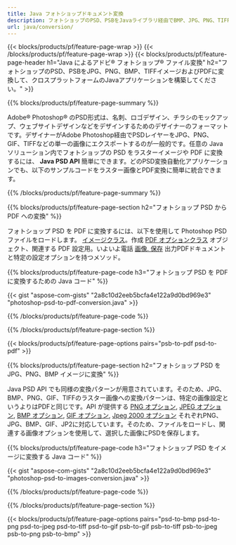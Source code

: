```yaml
---
title: Java フォトショップドキュメント変換
description: フォトショップのPSD、PSBをJavaライブラリ経由でBMP、JPG、PNG、TIFF、PDFなどの画像に変換します。
url: java/conversion/
---
```


{{< blocks/products/pf/feature-page-wrap >}}
{{< /blocks/products/pf/feature-page-wrap >}}
{{< blocks/products/pf/feature-page-header h1="Java によるアドビ® フォトショップ® ファイル変換" h2="フォトショップのPSD、PSBをJPG、PNG、BMP、TIFFイメージおよびPDFに変換して、クロスプラットフォームのJavaアプリケーションを構築してください。" >}}

{{% blocks/products/pf/feature-page-summary %}}

Adobe® Photoshop® のPSD形式は、名刺、ロゴデザイン、チラシのモックアップ、ウェブサイトデザインなどをデザインするためのデザイナーのフォーマットです。デザイナーがAdobe Photoshop経由でPSDレイヤーをJPG、PNG、GIF、TIFFなどの単一の画像にエクスポートするのが一般的です。任意の Java ソリューション内でフォトショップの PSD をラスターイメージや PDF に変換するには、 **Java PSD API** 簡単にできます。どのPSD変換自動化アプリケーションでも、以下のサンプルコードをラスター画像とPDF変換に簡単に統合できます。

{{% /blocks/products/pf/feature-page-summary %}}

{{% blocks/products/pf/feature-page-section h2="フォトショップ PSD から PDF への変換" %}}

フォトショップ PSD を PDF に変換するには、以下を使用して Photoshop PSD ファイルをロードします。 [イメージクラス](https://apireference.aspose.com/psd/java/com.aspose.psd/Image)。作成 [PDF オプションクラス](https://apireference.aspose.com/psd/java/com.aspose.psd.imageoptions/PdfOptions) オブジェクト、関連する PDF 設定用。いよいよ電話 [画像. 保存](https://apireference.aspose.com/psd/java/com.aspose.psd/Image#save-java.lang.String-com.aspose.psd.ImageOptionsBase-) 出力PDFドキュメントと特定の設定オプションを持つメソッド。

{{% blocks/products/pf/feature-page-code h3="フォトショップ PSD を PDF に変換するための Java コード" %}}

{{< gist "aspose-com-gists" "2a8c10d2eeb5bcfa4e122a9d0bd969e3" "photoshop-psd-to-pdf-conversion.java" >}}

{{% /blocks/products/pf/feature-page-code %}}

{{% /blocks/products/pf/feature-page-section %}}

{{< blocks/products/pf/feature-page-options pairs="psb-to-pdf psd-to-pdf" >}}

{{% blocks/products/pf/feature-page-section h2="フォトショップ PSD を JPG、PNG、BMP イメージに変換" %}}

Java PSD API でも同様の変換パターンが用意されています。そのため、JPG、BMP、PNG、GIF、TIFFのラスター画像への変換パターンは、特定の画像設定というよりはPDFと同じです。API が提供する [PNG オプション](https://apireference.aspose.com/psd/java/com.aspose.psd.imageoptions/PngOptions), [JPEG オプション](https://apireference.aspose.com/psd/java/com.aspose.psd.imageoptions/JpegOptions), [BMP オプション](https://apireference.aspose.com/psd/java/com.aspose.psd.imageoptions/BmpOptions), [GIF オプション](https://apireference.aspose.com/psd/java/com.aspose.psd.imageoptions/GifOptions), [Jpeg 2000 オプション](https://apireference.aspose.com/psd/java/com.aspose.psd.imageoptions/Jpeg2000Options) それぞれPNG、JPG、BMP、GIF、JP2に対応しています。そのため、ファイルをロードし、関連する画像オプションを使用して、選択した画像にPSDを保存します。

{{% blocks/products/pf/feature-page-code h3="フォトショップ PSD をイメージに変換する Java コード" %}}

{{< gist "aspose-com-gists" "2a8c10d2eeb5bcfa4e122a9d0bd969e3" "photoshop-psd-to-images-conversion.java" >}}

{{% /blocks/products/pf/feature-page-code %}}

{{% /blocks/products/pf/feature-page-section %}}

{{< blocks/products/pf/feature-page-options pairs="psd-to-bmp psd-to-png psd-to-jpeg psd-to-tiff psd-to-gif psb-to-gif psb-to-tiff psb-to-jpeg psb-to-png psb-to-bmp" >}}

